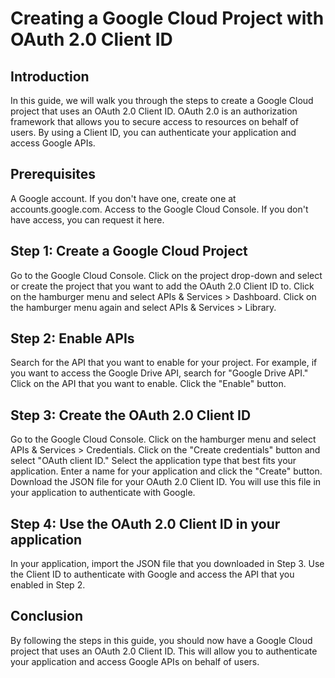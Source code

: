 # Creating a Google Cloud Project with OAuth 2.0 Client ID #
## Introduction ##
In this guide, we will walk you through the steps to create a Google Cloud project that uses an OAuth 2.0 Client ID. OAuth 2.0 is an authorization framework that allows you to secure access to resources on behalf of users. By using a Client ID, you can authenticate your application and access Google APIs.

## Prerequisites ##
A Google account. If you don't have one, create one at accounts.google.com.
Access to the Google Cloud Console. If you don't have access, you can request it here.
## Step 1: Create a Google Cloud Project ##
Go to the Google Cloud Console.
Click on the project drop-down and select or create the project that you want to add the OAuth 2.0 Client ID to.
Click on the hamburger menu and select APIs & Services > Dashboard.
Click on the hamburger menu again and select APIs & Services > Library.
## Step 2: Enable APIs ##
Search for the API that you want to enable for your project. For example, if you want to access the Google Drive API, search for "Google Drive API."
Click on the API that you want to enable.
Click the "Enable" button.
## Step 3: Create the OAuth 2.0 Client ID ##
Go to the Google Cloud Console.
Click on the hamburger menu and select APIs & Services > Credentials.
Click on the "Create credentials" button and select "OAuth client ID."
Select the application type that best fits your application.
Enter a name for your application and click the "Create" button.
Download the JSON file for your OAuth 2.0 Client ID. You will use this file in your application to authenticate with Google.
## Step 4: Use the OAuth 2.0 Client ID in your application ##
In your application, import the JSON file that you downloaded in Step 3.
Use the Client ID to authenticate with Google and access the API that you enabled in Step 2.
## Conclusion ##
By following the steps in this guide, you should now have a Google Cloud project that uses an OAuth 2.0 Client ID. This will allow you to authenticate your application and access Google APIs on behalf of users.
